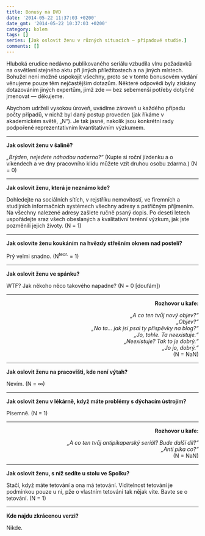 ```yaml
---
title: Bonusy na DVD
date: '2014-05-22 11:37:03 +0200'
date_gmt: '2014-05-22 10:37:03 +0200'
category: kolem
tags: []
series: [Jak oslovit ženu v různých situacích — případové studie.]
comments: []
---
```

<p>Hluboká erudice nedávno publikovaného seriálu vzbudila vlnu požadavků na osvětlení stejného aktu při jiných příležitostech a na jiných místech. Bohužel není možné uspokojit všechny, proto se v tomto bonusovém vydání věnujeme pouze těm nejčastějším dotazům. Některé odpovědi byly získány dotazováním jiných expertům, jimž zde — bez sebemenší potřeby dotyčné jmenovat — děkujeme. </p>
<p>Abychom udrželi vysokou úroveň, uvádíme zároveň u každého případu počty případů, v nichž byl daný postup proveden (jak říkáme v akademickém světě, „N“). Je tak jasné, nakolik jsou konkrétní rady podpořené reprezentativním kvantitativním výzkumem.</p>
<hr>
<p><strong>Jak oslovit ženu v šalině?</strong></p>
<p><em>„Brýden, nejedete náhodou načerno?“</em> (Kupte si roční jízdenku a o víkendech a ve dny pracovního klidu můžete vzít druhou osobu zdarma.) (N = 0)</p>
<hr>
<p><strong>Jak oslovit ženu, která je neznámo kde?</strong></p>
<p>Dohledejte na sociálních sítích, v rejstříku nemovitostí, ve firemních a studijních informačních systémech všechny adresy s patřičným příjmením. Na všechny nalezené adresy zašlete ručně psaný dopis. Po deseti letech uspořádejte sraz všech obeslaných a kvalitativní terénní výzkum, jak jste pozměnili jejich životy. (N = 1)</p>
<hr>
<p><strong>Jak oslovíte ženu koukáním na hvězdy střešním oknem nad postelí?</strong></p>
<p>Prý velmi snadno. (N<sup>teor.</sup> = 1)</p>
<hr>
<p><strong>Jak oslovit ženu ve spánku?</strong></p>
<p>WTF? Jak někoho něco takového napadne? (N = 0 [doufám])</p>
<hr>
<p style="text-align: right"><strong>Rozhovor u kafe:</strong></p>
<p style="text-align: right"><i>„A co ten tvůj nový objev?“<br />
„Objev?“<br />
„No ta… jak jsi psal ty příspěvky na blog?“<br />
„Jo, tohle. Ta neexistuje.“<br />
„Neexistuje? Tak to je dobrý.“<br />
„Jo jo, dobrý.“</i><br />
(N = NaN)</p>
<hr>
<p><strong>Jak oslovit ženu na pracovišti, kde není výtah?</strong></p>
<p>Nevím. (N = &infin;)</p>
<hr>
<p><strong>Jak oslovit ženu v lékárně, když máte problémy s dýchacím ústrojím?</strong></p>
<p>Písemně. (N = 1)</p>
<hr>
<p style="text-align: right"><strong>Rozhovor u kafe:</strong></p>
<p style="text-align: right"><i>„A co ten tvůj antipikaperský seriál? Bude další díl?“<br />
„Anti pika co?“</i><br />
(N = NaN)</p>
<hr>
<p><strong>Jak oslovit ženu, s níž sedíte u stolu ve Spolku?</strong></p>
<p>Stačí, když máte tetování a ona má tetování. Viditelnost tetování je podmínkou pouze u ní, pže o vlastním tetování tak nějak víte. Bavte se o tetování. (N = 1)</p>
<hr>
<p><strong>Kde najdu zkrácenou verzi?</strong></p>
<p>Nikde.</p>
